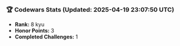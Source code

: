### 🏆 Codewars Stats (Updated: 2025-04-19 23:07:50 UTC)

- **Rank:** 8 kyu
- **Honor Points:** 3
- **Completed Challenges:** 1
